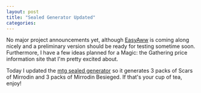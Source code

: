```yaml
---
layout: post
title: "Sealed Generator Updated"
categories: 
---
```

No major project announcements yet, although [EasyAww](http://www.easyaww.com) is coming along nicely and a preliminary version should be ready for testing sometime soon.  Furthermore, I have a few ideas planned for a Magic: the Gathering price information site that I'm pretty excited about.

Today I updated the [mtg sealed generator](/magic/sealed/) so it generates 3 packs of Scars of Mirrodin and 3 packs of Mirrodin Besieged.  If that's your cup of tea, enjoy!
